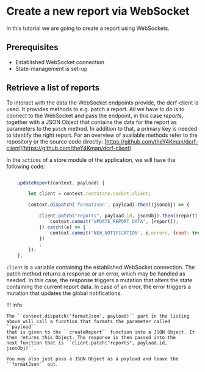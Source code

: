 # Create a new report via WebSocket

In this tutorial we are going to create a report using WebSockets.


## Prerequisites

- Established WebSocket connection
- State-management is set-up


## Retrieve a list of reports

To interact with the data the WebSocket endpoints provide, the dcrf-client is used. It provides methods to e.g. patch a report. All we have to do is to connect to the WebSocket and pass the
endpoint, in this case _reports_, together with a JSON Object that contains the data for the report as parameters to the ``patch`` method. In addition to that, a primary key is needed to identify the right report. For an overview of available methods refer to the repository or the source code directly: [https://github.com/theY4Kman/dcrf-client](https://github.com/theY4Kman/dcrf-client) 

In the ``actions`` of a store module of the application, we will have the following code:


```javascript

    updateReport(context, payload) {

        let client = context.rootState.socket.client;

        context.dispatch('formatJson', payload).then((jsonObj) => {

            client.patch("reports", payload.id, jsonObj).then((report) => {
                context.commit("UPDATE_REPORT_DATA", [report]);
            }).catch((e) => {
                context.commit('NEW_NOTIFICATION', e.errors, {root: true});
            })
            ;
        });
    },

```

``client`` is a variable containing the established WebSocket connection. The patch method returns a response
or an error, which may be handled as needed. In this case, the response triggers a mutation that alters the state
containing the current report data. In case of an error, the error triggers a mutation that updates the global notifications.

!!! info

    The ``context.dispatch('formatJson', payload)`` part in the listing above will call a function that formats the parameter called ``payload``
    that is given to the ``createReport`` function into a JSON Object. It then returns this Object. The response is then passed into the
    next function that is ``client.patch("reports", payload.id, jsonObj)``. 

    You may also just pass a JSON Object as a payload and leave the ``formatJson`` out. 